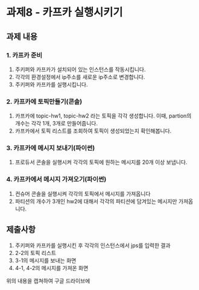 # 과제8 - 카프카 실행시키기

## 과제 내용
### 1. 카프카 준비
1. 주키퍼와 카프카가 설치되어 있는 인스턴스를 작동시킵니다.
2. 각각의 환경설정에서 ip주소를 새로운 ip주소로 변경합니다.
3. 주키퍼와 카프카를 실행시킵니다.

### 2. 카프카에 토픽만들기(콘솔)
1. 카프카에 topic-hw1, topic-hw2 라는 토픽을 각각 생성합니다. 이때, partion의 개수는 각각 1개, 3개로 만들어줍니다.
2. 카프카에서 토픽 리스트를 조회하여 토픽이 생성되었는지 확인해봅니다.

### 3. 카프카에 메시지 보내기(파이썬) 
1. 프로듀서 콘솔을 실행시켜 각각의 토픽에 원하는 메시지를 20개 이상 보냅니다.

### 4. 카프카에서 메시지 가져오기(파이썬)
1. 컨슈머 콘솔을 실행시켜 각각의 토픽에서 메시지를 가져옵니다
2. 파티션의 개수가 3개인 hw2에 대해서 각각의 파티션에 담겨있는 메시지만 가져옵니다.

## 제출사항
1. 주키퍼와 카프카를 실행시킨 후 각각의 인스턴스에서 jps를 입력한 결과
2. 2-2의 토픽 리스트
3. 3-1의 메시지를 보내는 화면
4. 4-1, 4-2의 메시지를 가져온 화면

위의 내용을 캡쳐하여 구글 드라이브에 
